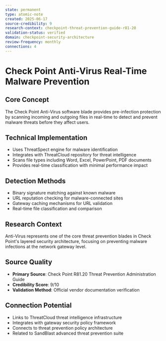 ```yaml
---
state: permanent
type: atomic-note
created: 2025-06-17
source-credibility: 9
research-context: checkpoint-threat-prevention-guide-r81-20
validation-status: verified
domain: checkpoint-security-architecture
review-frequency: monthly
connections: 4
---
```


# Check Point Anti-Virus Real-Time Malware Prevention

## Core Concept
The Check Point Anti-Virus software blade provides pre-infection protection by scanning incoming and outgoing files in real-time to detect and prevent malware threats before they affect users.

## Technical Implementation
- Uses ThreatSpect engine for malware identification
- Integrates with ThreatCloud repository for threat intelligence
- Scans file types including Word, Excel, PowerPoint, PDF documents
- Provides real-time classification with minimal performance impact

## Detection Methods
- Binary signature matching against known malware
- URL reputation checking for malware-connected sites
- Gateway caching mechanisms for URL validation
- Real-time file classification and comparison

## Research Context
Anti-Virus represents one of the core threat prevention blades in Check Point's layered security architecture, focusing on preventing malware infections at the network gateway level.

## Source Quality
- **Primary Source**: Check Point R81.20 Threat Prevention Administration Guide
- **Credibility Score**: 9/10
- **Validation Method**: Official vendor documentation verification

## Connection Potential
- Links to ThreatCloud threat intelligence infrastructure
- Integrates with gateway security policy framework
- Connects to threat prevention policy architecture
- Related to SandBlast advanced threat prevention suite